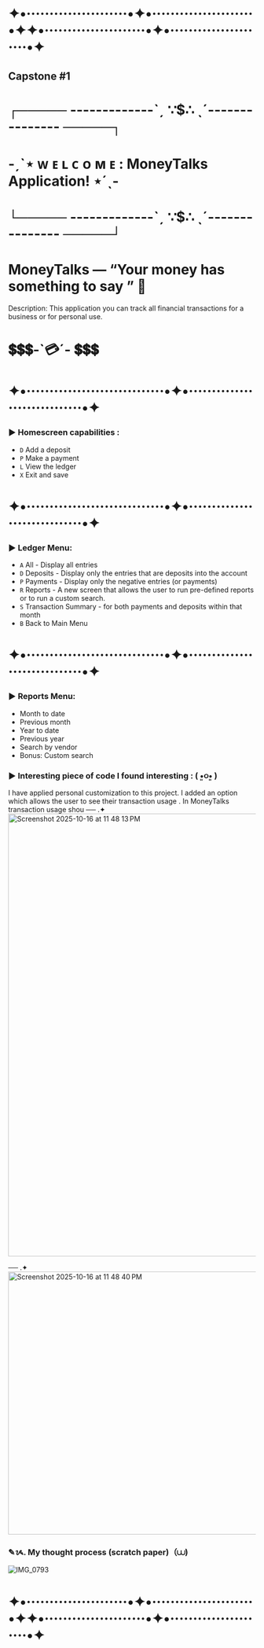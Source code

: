 # ✦•······················•✦•······················•✦✦•······················•✦•······················•✦
## Capstone #1

# ┌───── -------------ˋˏ ∵$∴ ˎˊ--------------- ─────┐
#  -ˏˋ⋆ ᴡ ᴇ ʟ ᴄ ᴏ ᴍ ᴇ  :  MoneyTalks  Application! ⋆ˊˎ-                  
# └───── -------------ˋˏ ∵$∴ ˎˊ--------------- ─────┘


# MoneyTalks — “Your money has something to say ” 💬
Description: This application you can track all financial transactions for a business or for personal use.
# 💲💲💲-`💳´- 💲💲💲
# ✦•······························•✦•······························•✦ 
### ▶ Homescreen capabilities :
- `D` Add a deposit
- `P` Make a payment
- `L` View the ledger 
- `X` Exit and save
# ✦•······························•✦•······························•✦ 
### ▶ Ledger Menu:
- `A` All - Display all entries
- `D` Deposits - Display only the entries that are deposits into the
account
- `P` Payments - Display only the negative entries (or payments)
- `R` Reports - A new screen that allows the user to run pre-defined
reports or to run a custom search.
- `S` Transaction Summary - for both payments and deposits within that month
- `B` Back to Main Menu

# ✦•······························•✦•······························•✦ 
### ▶ Reports Menu:
- Month to date
- Previous month
- Year to date
- Previous year
- Search by vendor
- Bonus: Custom search


### ▶ Interesting piece of code I found interesting : ( •͈૦•͈ )
I have applied personal customization to this project. I added an option which allows the user to see their transaction usage . In MoneyTalks transaction usage shou
── .✦ 
<img width="983" height="901" alt="Screenshot 2025-10-16 at 11 48 13 PM" src="https://github.com/user-attachments/assets/1e884712-4f71-4b2f-9a74-d43bf47347c7" />


── .✦ 
<img width="770" height="535" alt="Screenshot 2025-10-16 at 11 48 40 PM" src="https://github.com/user-attachments/assets/a1b06ec5-a00f-4a43-b4f6-3f3066973252" />


### ✎ᝰ. My thought process (scratch paper)（$⩊$)
![IMG_0793](https://github.com/user-attachments/assets/f53b43e3-fa2f-44ff-8eaf-6b695768469a)
  
# ✦•······················•✦•······················•✦✦•······················•✦•······················•✦

